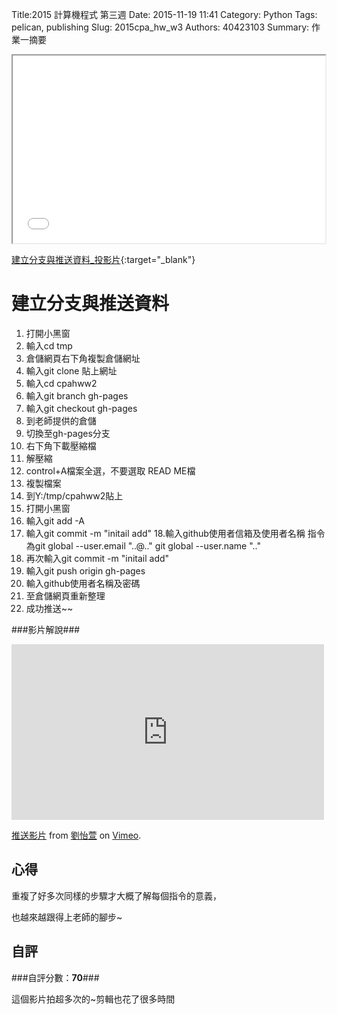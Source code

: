 Title:2015 計算機程式 第三週
Date: 2015-11-19 11:41
Category: Python
Tags: pelican, publishing
Slug: 2015cpa_hw_w3
Authors: 40423103
Summary: 作業一摘要

<iframe src="40423103_cp_w3_p.html" width="500" height="300"></iframe>

[建立分支與推送資料_投影片](40423103_cp_w3_p.html){:target="_blank"}

建立分支與推送資料
============
                                        
                                                
                                                    
  1. 打開小黑窗
2. 輸入cd tmp
3. 倉儲網頁右下角複製倉儲網址
4. 輸入git clone 貼上網址
5. 輸入cd cpahww2
6. 輸入git branch gh-pages
7. 輸入git checkout gh-pages
8. 到老師提供的倉儲
9. 切換至gh-pages分支
10. 右下角下載壓縮檔
11. 解壓縮
12. control+A檔案全選，不要選取 READ ME檔
 13. 複製檔案
14. 到Y:/tmp/cpahww2貼上
 15. 打開小黑窗
16. 輸入git add -A
17. 輸入git commit -m "initail add"
18.輸入github使用者信箱及使用者名稱
     指令為git global --user.email "..@.."
                 git global --user.name ".."
19. 再次輸入git commit -m "initail add"
20. 輸入git push origin gh-pages
21. 輸入github使用者名稱及密碼
22. 至倉儲網頁重新整理
23. 成功推送~~
                                    
                                    
                                    
###影片解說###
                        
                                
<iframe src="https://player.vimeo.com/video/145229545" width="500" height="281" frameborder="0" webkitallowfullscreen mozallowfullscreen allowfullscreen></iframe> <p><a href="https://vimeo.com/145229545">推送影片</a> from <a href="https://vimeo.com/user45467634">劉怡萱</a> on <a href="https://vimeo.com">Vimeo</a>.</p>
                            
                            
                            
心得
-------
                               
                               
重複了好多次同樣的步驟才大概了解每個指令的意義，
                                    
也越來越跟得上老師的腳步~
                            
                            
                            
自評
------
###自評分數：**70**###
                                        
這個影片拍超多次的~剪輯也花了很多時間
